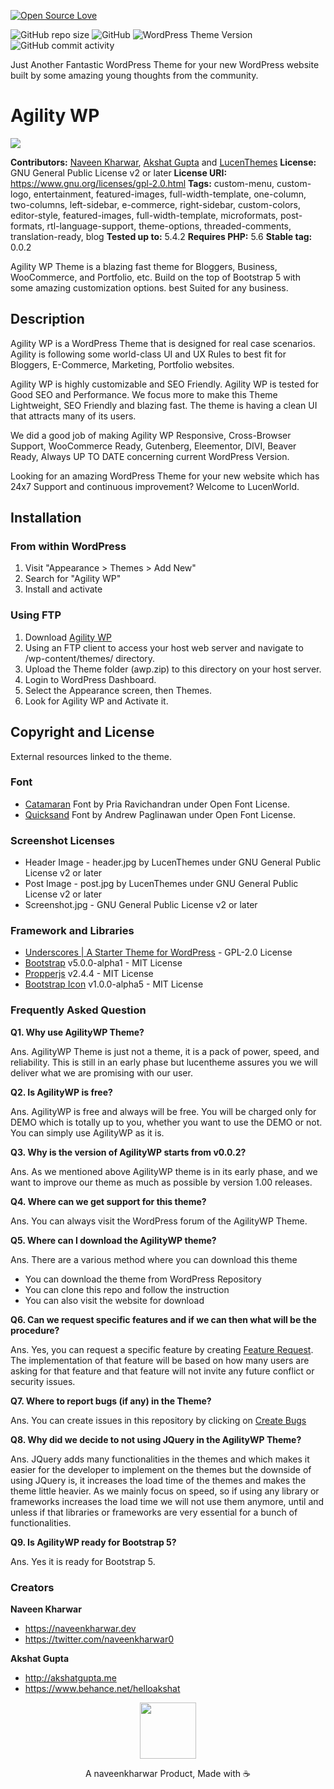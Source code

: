 [![Open Source Love](https://badges.frapsoft.com/os/v3/open-source-175x29.png?v=103)](https://github.com/ellerbrock/open-source-badges/)

![GitHub repo size](https://img.shields.io/github/repo-size/naveenkharwar/awp?label=We%20are%20Just) ![GitHub](https://img.shields.io/github/license/naveenkharwar/awp?label=Proudly%20Open%20Source) ![WordPress Theme Version](https://img.shields.io/wordpress/theme/v/awp?label=Theme%20Version) ![GitHub commit activity](https://img.shields.io/github/commit-activity/m/naveenkharwar/awp)

Just Another Fantastic WordPress Theme for your new WordPress website built by some amazing young thoughts from the community.

# Agility WP

<img src="https://user-images.githubusercontent.com/41269766/88546409-f75cf880-d039-11ea-8007-08ebc5693990.jpg">


**Contributors:** [Naveen Kharwar](https://profiles.wordpress.org/naveenkharwar), [Akshat Gupta](https://profiles.wordpress.org/username) and [LucenThemes](https://profiles.wordpress.org/lucenthemes)
**License:** GNU General Public License v2 or later
**License URI:** https://www.gnu.org/licenses/gpl-2.0.html
**Tags:** custom-menu, custom-logo, entertainment, featured-images, full-width-template, one-column, two-columns, left-sidebar, e-commerce, right-sidebar, custom-colors, editor-style, featured-images, full-width-template, microformats, post-formats, rtl-language-support, theme-options, threaded-comments, translation-ready, blog
**Tested up to:** 5.4.2
**Requires PHP:** 5.6
**Stable tag:** 0.0.2


Agility WP Theme is a blazing fast theme for Bloggers, Business, WooCommerce, and Portfolio, etc. Build on the top of Bootstrap 5 with some amazing customization options. best Suited for any business.

## Description

Agility WP is a WordPress Theme that is designed for real case scenarios. Agility is following some world-class UI and UX Rules to best fit for Bloggers, E-Commerce, Marketing, Portfolio websites.

Agility WP is highly customizable and SEO Friendly. Agility WP is tested for Good SEO and Performance. We focus more to make this Theme Lightweight, SEO Friendly and blazing fast. The theme is having a clean UI that attracts many of its users.

We did a good job of making Agility WP Responsive, Cross-Browser Support, WooCommerce Ready, Gutenberg, Eleementor, DIVI, Beaver Ready, Always UP TO DATE concerning current WordPress Version.

Looking for an amazing WordPress Theme for your new website which has 24x7 Support and continuous improvement?
Welcome to LucenWorld.


## Installation

### From within WordPress

1. Visit "Appearance > Themes > Add New"
2. Search for "Agility WP"
3. Install and activate

### Using FTP

1. Download [Agility WP](https://www.wordpress.org/themes/awp)
2. Using an FTP client to access your host web server and navigate to /wp-content/themes/ directory.
3. Upload the Theme folder (awp.zip) to this directory on your host server.
4. Login to WordPress Dashboard.
5. Select the Appearance screen, then Themes.
6. Look for Agility WP and Activate it.

## Copyright and License
External resources linked to the theme.

### Font

- [Catamaran](https://fonts.google.com/specimen/Catamaran) Font by Pria Ravichandran under Open Font License.
- [Quicksand](https://fonts.google.com/specimen/Quicksand) Font by Andrew Paglinawan under Open Font License.

### Screenshot Licenses

- Header Image - header.jpg by LucenThemes under GNU General Public License v2 or later
- Post Image - post.jpg by LucenThemes under GNU General Public License v2 or later
- Screenshot.jpg - GNU General Public License v2 or later

### Framework and Libraries
- [Underscores | A Starter Theme for WordPress](https://underscores.me/)  - GPL-2.0 License
- [Bootstrap](https://github.com/twbs/bootstrap) v5.0.0-alpha1 - MIT License
- [Propperjs](https://popper.js.org/) v2.4.4 - MIT License
- [Bootstrap Icon](https://icons.getbootstrap.com/) v1.0.0-alpha5 -  MIT License

### Frequently Asked Question

**Q1. Why use AgilityWP Theme?**

Ans. AgilityWP Theme is just not a theme, it is a pack of power, speed, and reliability. This is still in an early phase but lucentheme assures you we will deliver what we are promising with our user.

**Q2. Is AgilityWP is free?**

Ans. AgilityWP is free and always will be free. You will be charged only for DEMO which is totally up to you, whether you want to use the DEMO or not. You can simply use AgilityWP as it is.

**Q3. Why is the version of AgilityWP starts from v0.0.2?**

Ans. As we mentioned above AgilityWP theme is in its early phase, and we want to improve our theme as much as possible by version 1.00 releases.

**Q4. Where can we get support for this theme?**

Ans. You can always visit the WordPress forum of the AgilityWP Theme.

**Q5. Where can I download the AgilityWP theme?**

Ans. There are a various method where you can download this theme

- You can download the theme from WordPress Repository
- You can clone this repo and follow the instruction
- You can also visit the website for download

**Q6. Can we request specific features and if we can then what will be the procedure?**

Ans. Yes, you can request a specific feature by creating <a href="https://github.com/naveenkharwar/awp/issues/new?assignees=&labels=&template=feature_request.md&title=">Feature Request</a>. The implementation of that feature will be based on how many users are asking for that feature and that feature will not invite any future conflict or security issues.

**Q7. Where to report bugs (if any) in the Theme?**

Ans. You can create issues in this repository by clicking on <a href="https://github.com/naveenkharwar/awp/issues/new?assignees=&labels=&template=bug_report.md&title=">Create Bugs</a>

**Q8. Why did we decide to not using JQuery in the AgilityWP Theme?**

Ans.  JQuery adds many functionalities in the themes and which makes it easier for the developer to implement on the themes but the downside of using JQuery is, it increases the load time of the themes and makes the theme little heavier. As we mainly focus on speed, so if using any library or frameworks increases the load time we will not use them anymore, until and unless if that libraries or frameworks are very essential for a bunch of functionalities.

**Q9. Is AgilityWP ready for Bootstrap 5?**

Ans. Yes it is ready for Bootstrap 5.


### Creators

**Naveen Kharwar**
- https://naveenkharwar.dev
- https://twitter.com/naveenkharwar0

**Akshat Gupta**
- http://akshatgupta.me
- https://www.behance.net/helloakshat

<p align="center">
<img width="90" src="https://avatars0.githubusercontent.com/u/67482313?s=400&u=0058defa98c37122fc6f7e7cc88559a8340d2b1f&v=4">
</p>
<p align="center">A naveenkharwar Product, Made with ☕</p>
